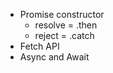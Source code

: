 <!-- PROMISES -->
- Promise constructor
    + resolve = .then
    + reject = .catch
- Fetch API
- Async and Await